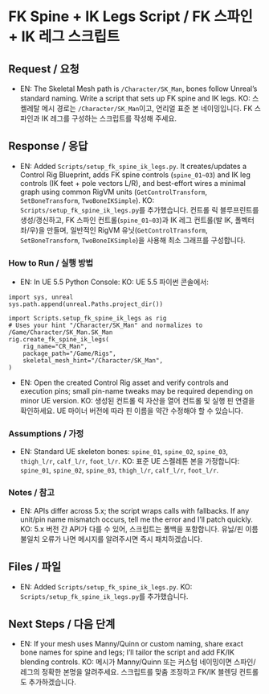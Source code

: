 # FK Spine + IK Legs Script / FK 스파인 + IK 레그 스크립트

## Request / 요청
- EN: The Skeletal Mesh path is `/Character/SK_Man`, bones follow Unreal’s standard naming. Write a script that sets up FK spine and IK legs.
  KO: 스켈레탈 메시 경로는 `/Character/SK_Man`이고, 언리얼 표준 본 네이밍입니다. FK 스파인과 IK 레그를 구성하는 스크립트를 작성해 주세요.

## Response / 응답
- EN: Added `Scripts/setup_fk_spine_ik_legs.py`. It creates/updates a Control Rig Blueprint, adds FK spine controls (`spine_01~03`) and IK leg controls (IK feet + pole vectors L/R), and best-effort wires a minimal graph using common RigVM units (`GetControlTransform`, `SetBoneTransform`, `TwoBoneIKSimple`).
  KO: `Scripts/setup_fk_spine_ik_legs.py`를 추가했습니다. 컨트롤 릭 블루프린트를 생성/갱신하고, FK 스파인 컨트롤(`spine_01~03`)과 IK 레그 컨트롤(발 IK, 폴벡터 좌/우)을 만들며, 일반적인 RigVM 유닛(`GetControlTransform`, `SetBoneTransform`, `TwoBoneIKSimple`)을 사용해 최소 그래프를 구성합니다.

### How to Run / 실행 방법
- EN: In UE 5.5 Python Console:
  KO: UE 5.5 파이썬 콘솔에서:

```
import sys, unreal
sys.path.append(unreal.Paths.project_dir())

import Scripts.setup_fk_spine_ik_legs as rig
# Uses your hint "/Character/SK_Man" and normalizes to /Game/Character/SK_Man.SK_Man
rig.create_fk_spine_ik_legs(
    rig_name="CR_Man",
    package_path="/Game/Rigs",
    skeletal_mesh_hint="/Character/SK_Man",
)
```

- EN: Open the created Control Rig asset and verify controls and execution pins; small pin-name tweaks may be required depending on minor UE version.
  KO: 생성된 컨트롤 릭 자산을 열어 컨트롤 및 실행 핀 연결을 확인하세요. UE 마이너 버전에 따라 핀 이름을 약간 수정해야 할 수 있습니다.

### Assumptions / 가정
- EN: Standard UE skeleton bones: `spine_01`, `spine_02`, `spine_03`, `thigh_l/r`, `calf_l/r`, `foot_l/r`.
  KO: 표준 UE 스켈레톤 본을 가정합니다: `spine_01`, `spine_02`, `spine_03`, `thigh_l/r`, `calf_l/r`, `foot_l/r`.

### Notes / 참고
- EN: APIs differ across 5.x; the script wraps calls with fallbacks. If any unit/pin name mismatch occurs, tell me the error and I’ll patch quickly.
  KO: 5.x 버전 간 API가 다를 수 있어, 스크립트는 폴백을 포함합니다. 유닗/핀 이름 불일치 오류가 나면 메시지를 알려주시면 즉시 패치하겠습니다.

## Files / 파일
- EN: Added `Scripts/setup_fk_spine_ik_legs.py`.
  KO: `Scripts/setup_fk_spine_ik_legs.py`를 추가했습니다.

## Next Steps / 다음 단계
- EN: If your mesh uses Manny/Quinn or custom naming, share exact bone names for spine and legs; I’ll tailor the script and add FK/IK blending controls.
  KO: 메시가 Manny/Quinn 또는 커스텀 네이밍이면 스파인/레그의 정확한 본명을 알려주세요. 스크립트를 맞춤 조정하고 FK/IK 블렌딩 컨트롤도 추가하겠습니다.

